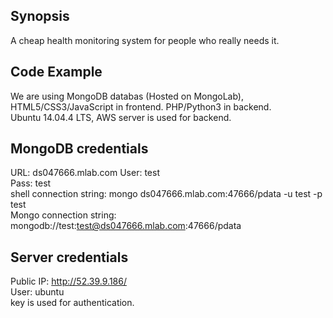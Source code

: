 ## Synopsis

A cheap health monitoring system for people who really needs it.

## Code Example

We are using MongoDB databas (Hosted on MongoLab), HTML5/CSS3/JavaScript in frontend. PHP/Python3 in backend.<br />
Ubuntu 14.04.4 LTS, AWS server is used for backend.

## MongoDB credentials
URL: ds047666.mlab.com
User: test<br />
Pass: test<br />
shell connection string: mongo ds047666.mlab.com:47666/pdata -u test -p test<br />
Mongo connection string: mongodb://test:test@ds047666.mlab.com:47666/pdata<br />

## Server credentials
Public IP: http://52.39.9.186/<br />
User: ubuntu<br />
key is used for authentication.
